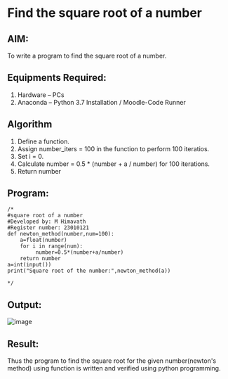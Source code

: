 # Find the square root of a number

## AIM:
To write a program to find the square root of a number.

## Equipments Required:
1. Hardware – PCs
2. Anaconda – Python 3.7 Installation / Moodle-Code Runner

## Algorithm
1. Define a function.
2. Assign number_iters = 100 in the function to perform 100 iteratios.
3. Set i = 0.
4. Calculate  number = 0.5 * (number + a / number) for 100 iterations.
5. Return number

## Program:
```
/*
#square root of a number
#Developed by: M Himavath 
#Register number: 23010121
def newton_method(number,num=100):  
    a=float(number)
    for i in range(num):
         number=0.5*(number+a/number)
    return number
a=int(input())
print("Square root of the number:",newton_method(a))
  
*/
```

## Output:
![image](https://github.com/Himavath08/Square-root-of-a-number/assets/139110631/91caa538-49d7-4aba-8ebf-adcdb3049016)



## Result:
Thus the program to find the square root for the given number(newton's method) using function is written and verified using python programming.
